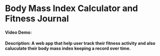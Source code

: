 # Body Mass Index Calculator and Fitness Journal
#### Video Demo:  <URL HERE>
#### Description: A web app that help user track their fitness activity and also caluculate their body mass index keeping a record over time.